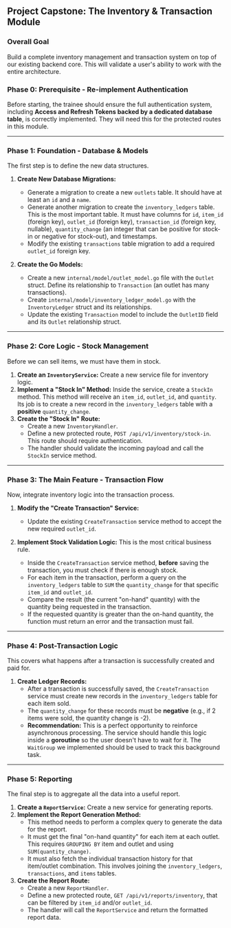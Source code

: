 ## Project Capstone: The Inventory & Transaction Module

### **Overall Goal**
Build a complete inventory management and transaction system on top of our existing backend core. This will validate a user's ability to work with the entire architecture.

### **Phase 0: Prerequisite - Re-implement Authentication**
Before starting, the trainee should ensure the full authentication system, including **Access and Refresh Tokens backed by a dedicated database table**, is correctly implemented. They will need this for the protected routes in this module.

---
### **Phase 1: Foundation - Database & Models**
The first step is to define the new data structures.

1.  **Create New Database Migrations:**
    * Generate a migration to create a new `outlets` table. It should have at least an `id` and a `name`.
    * Generate another migration to create the `inventory_ledgers` table. This is the most important table. It must have columns for `id`, `item_id` (foreign key), `outlet_id` (foreign key), `transaction_id` (foreign key, nullable), `quantity_change` (an integer that can be positive for stock-in or negative for stock-out), and timestamps.
    * Modify the existing `transactions` table migration to add a required `outlet_id` foreign key.

2.  **Create the Go Models:**
    * Create a new `internal/model/outlet_model.go` file with the `Outlet` struct. Define its relationship to `Transaction` (an outlet has many transactions).
    * Create `internal/model/inventory_ledger_model.go` with the `InventoryLedger` struct and its relationships.
    * Update the existing `Transaction` model to include the `OutletID` field and its `Outlet` relationship struct.

---
### **Phase 2: Core Logic - Stock Management**
Before we can sell items, we must have them in stock.

1.  **Create an `InventoryService`:** Create a new service file for inventory logic.
2.  **Implement a "Stock In" Method:** Inside the service, create a `StockIn` method. This method will receive an `item_id`, `outlet_id`, and `quantity`. Its job is to create a new record in the `inventory_ledgers` table with a **positive** `quantity_change`.
3.  **Create the "Stock In" Route:**
    * Create a new `InventoryHandler`.
    * Define a new protected route, `POST /api/v1/inventory/stock-in`. This route should require authentication.
    * The handler should validate the incoming payload and call the `StockIn` service method.

---
### **Phase 3: The Main Feature - Transaction Flow**
Now, integrate inventory logic into the transaction process.

1.  **Modify the "Create Transaction" Service:**
    * Update the existing `CreateTransaction` service method to accept the new required `outlet_id`.

2.  **Implement Stock Validation Logic:** This is the most critical business rule.
    * Inside the `CreateTransaction` service method, **before** saving the transaction, you must check if there is enough stock.
    * For each item in the transaction, perform a query on the `inventory_ledgers` table to `SUM` the `quantity_change` for that specific `item_id` and `outlet_id`.
    * Compare the result (the current "on-hand" quantity) with the quantity being requested in the transaction.
    * If the requested quantity is greater than the on-hand quantity, the function must return an error and the transaction must fail.

---
### **Phase 4: Post-Transaction Logic**
This covers what happens after a transaction is successfully created and paid for.

1.  **Create Ledger Records:**
    * After a transaction is successfully saved, the `CreateTransaction` service must create new records in the `inventory_ledgers` table for each item sold.
    * The `quantity_change` for these records must be **negative** (e.g., if 2 items were sold, the quantity change is -2).
    * **Recommendation:** This is a perfect opportunity to reinforce asynchronous processing. The service should handle this logic inside a **goroutine** so the user doesn't have to wait for it. The `WaitGroup` we implemented should be used to track this background task.

---
### **Phase 5: Reporting**
The final step is to aggregate all the data into a useful report.

1.  **Create a `ReportService`:** Create a new service for generating reports.
2.  **Implement the Report Generation Method:**
    * This method needs to perform a complex query to generate the data for the report.
    * It must get the final "on-hand quantity" for each item at each outlet. This requires `GROUPING BY` item and outlet and using `SUM(quantity_change)`.
    * It must also fetch the individual transaction history for that item/outlet combination. This involves joining the `inventory_ledgers`, `transactions`, and `items` tables.
3.  **Create the Report Route:**
    * Create a new `ReportHandler`.
    * Define a new protected route, `GET /api/v1/reports/inventory`, that can be filtered by `item_id` and/or `outlet_id`.
    * The handler will call the `ReportService` and return the formatted report data.